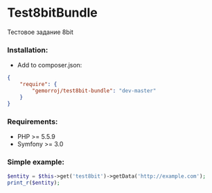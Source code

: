 Test8bitBundle
==================

Тестовое задание 8bit


### Installation:

- Add to composer.json:

```json
{
    "require": {
        "gemorroj/test8bit-bundle": "dev-master"
    }
}
```

### Requirements:

- PHP >= 5.5.9
- Symfony >= 3.0


### Simple example:

```php
$entity = $this->get('test8bit')->getData('http://example.com');
print_r($entity);
```
